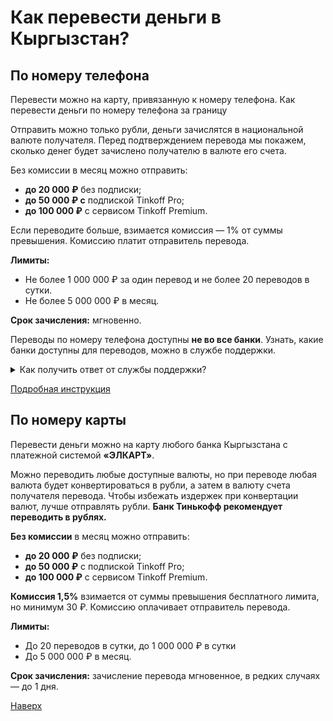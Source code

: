 # Как перевести деньги в Кыргызстан?

## По номеру телефона
Перевести можно на карту, привязанную к номеру телефона. Как перевести деньги по номеру телефона за границу

Отправить можно только рубли, деньги зачислятся в национальной валюте получателя. Перед подтверждением перевода мы покажем, сколько денег будет зачислено получателю в валюте его счета.

Без комиссии в месяц можно отправить:

* **до 20 000 ₽** без подписки;
* **до 50 000 ₽ с** подпиской Tinkoff Pro;
* **до 100 000 ₽** с сервисом Tinkoff Premium.

Если переводите больше, взимается комиссия — 1% от суммы превышения. Комиссию платит отправитель перевода.

**Лимиты:**
* Не более 1 000 000 ₽ за один перевод и не более 20 переводов в сутки.
* Не более 5 000 000 ₽ в месяц.

**Срок зачисления:** мгновенно.

Переводы по номеру телефона доступны **не во все банки**. Узнать, какие банки доступны для переводов, можно в службе поддержки.
<details>
  <summary>Как получить ответ от службы поддержки?</summary>
    
    В приложении Тинькофф есть чат службы поддержки — туда можно писать по любым вопросам, связанным с продуктами экосистемы Тинькофф. Наши сотрудники помогут быстро разрешить возникшие сложности, подробно проконсультируют по банковским продуктам и расскажут, как пользоваться удобными функциями приложения.
    
    Чат поддержки — это официальный канал связи с Тинькофф, такой же, как электронная почта или звонок в банк. На ваши обращения отвечают квалифицированные операторы — обычно на решение вопроса через чат уходит всего несколько минут.

    Чат не обязательно проверять в ожидании ответа. Если оператору потребуется некоторое время, чтобы собрать подробную информацию по вашему вопросу, приложение можно просто закрыть. Когда ответ будет готов, мы пришлем уведомление.

</details>

[Подробная инструкция](instruction_with_pictures.md)

## По номеру карты
Перевести деньги можно на карту любого банка Кыргызстана с платежной системой **«ЭЛКАРТ»**. 

Можно переводить любые доступные валюты, но при переводе любая валюта будет конвертироваться в рубли, а затем в валюту счета получателя перевода. Чтобы избежать издержек при конвертации валют, лучше отправлять рубли.
**Банк Тинькофф рекомендует переводить в рублях.**

**Без комиссии** в месяц можно отправить:

* **до 20 000 ₽** без подписки;
* **до 50 000 ₽** с подпиской Tinkoff Pro;
* **до 100 000 ₽** с сервисом Tinkoff Premium.

**Комиссия 1,5%** взимается от суммы превышения бесплатного лимита, но минимум 30 ₽. Комиссию оплачивает отправитель перевода.

**Лимиты:**
* До 20 переводов в сутки, до 1 000 000 ₽ в сутки
* До 5 000 000 ₽ в месяц.

**Срок зачисления:** зачисление перевода мгновенное, в редких случаях — до 1 дня.

[Наверх](#Как-перевести-деньги-в-Кыргызстан?)